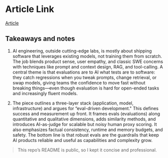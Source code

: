 # Article Link

[Article](https://towardsdatascience.com/ai-engineering-and-evals-as-new-layers-of-software-work/)

## Takeaways and notes

1. AI engineering, outside cutting-edge labs, is mostly about shipping software that leverages existing models, not training them from scratch. The job blends product sense, user empathy, and classic SWE concerns with techniques like prompt and context design, RAG, and tool-calling. A central theme is that evaluations are to AI what tests are to software: they catch regressions when you tweak prompts, change retrieval, or swap models, giving teams the confidence to move fast without breaking things—even though evaluation is hard for open-ended tasks and increasingly fluent models.

2. The piece outlines a three-layer stack (application, model, infrastructure) and argues for “eval-driven development." This defines success and measurement up front. It frames evals (evaluations) along quantitative and qualitative dimensions, adds similarity methods, and introduces AI-as-judge for scalable but noisy human proxy scoring. It also emphasizes factual consistency, runtime and memory budgets, and safety. The bottom line is that robust evals are the guardrails that keep AI products reliable and useful as capabilities and complexity grow.

> This repo’s README is public, so I kept it concise and professional.